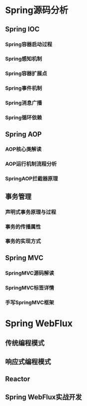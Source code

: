 

# Spring源码分析
## Spring IOC
### Spring容器启动过程
### Spring感知机制
### Spring容器扩展点
### Spring事件机制
### Spring消息广播
### Spring循环依赖

## Spring AOP
### AOP核心类解读
### AOP运行机制流程分析
### SpringAOP拦截器原理
## 事务管理
### 声明式事务原理与过程
### 事务的传播属性
### 事务的实现方式

## Spring MVC
### SpringMVC源码解读
### SpringMVC标签详情
### 手写SpringMVC框架

# Spring WebFlux
## 传统编程模式
## 响应式编程模式
## Reactor
## Spring WebFlux实战开发